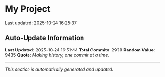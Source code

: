 # My Project


Last updated: 2025-10-24 16:25:37

































































































































































































































































































































































































































































































































































































































































































































































































































































































































































































































































































































































































































































































































































































































































































































































































































































































































































































































































































































































































































































































































































































































































































































































































































































































































































































































































































































































































































































































































































































































































































































































































































































































































































































































































## Auto-Update Information

**Last Updated:** 2025-10-24 16:51:44
**Total Commits:** 2938
**Random Value:** 9435
**Quote:** _Making history, one commit at a time._

---
_This section is automatically generated and updated._